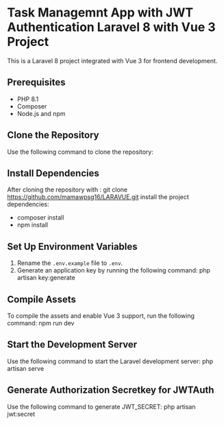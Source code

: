 # Task Managemnt App with JWT Authentication Laravel 8 with Vue 3 Project

This is a Laravel 8 project integrated with Vue 3 for frontend development.

## Prerequisites

- PHP 8.1
- Composer
- Node.js and npm

## Clone the Repository

Use the following command to clone the repository:


## Install Dependencies

After cloning the repository with : git clone https://github.com/mamawpsg16/LARAVUE.git
install the project dependencies: 
- composer install 
- npm install 

## Set Up Environment Variables

1. Rename the `.env.example` file to `.env`.
2. Generate an application key by running the following command: php artisan key:generate

## Compile Assets

To compile the assets and enable Vue 3 support, run the following command: npm run dev

## Start the Development Server

Use the following command to start the Laravel development server: php artisan serve

## Generate Authorization Secretkey for JWTAuth
Use the following command to generate JWT_SECRET: php artisan jwt:secret


